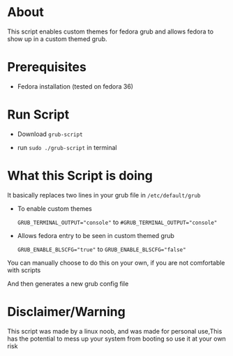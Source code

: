 # About

This script enables custom themes for fedora grub and allows fedora to show up in a custom themed grub.

# Prerequisites
* Fedora installation (tested on fedora 36)

# Run Script

* Download ```grub-script```

* run ```sudo ./grub-script``` in terminal

# What this Script is doing
It basically replaces two lines in your grub file in ```/etc/default/grub```

* To enable custom themes

  ```GRUB_TERMINAL_OUTPUT="console"``` to ```#GRUB_TERMINAL_OUTPUT="console"```

* Allows fedora entry to be seen in custom themed grub

  ```GRUB_ENABLE_BLSCFG="true"``` to ```GRUB_ENABLE_BLSCFG="false"```

You can manually choose to do this on your own, if you are not comfortable with scripts

And then generates a new grub config file


# Disclaimer/Warning
This script was made by a linux noob, and was made for personal use,This has the potential to mess up your system from booting so use it at your own risk

